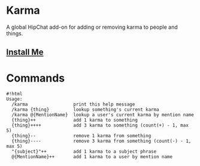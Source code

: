 # Karma #
A global HipChat add-on for adding or removing karma to people and things.

## [Install Me](https://hipchat.com/addons/install?url=https%3A%2F%2Fac-koa-hipchat-karma.herokuapp.com%2Faddon%2Fcapabilities) ##

# Commands #
```
#!html
Usage:
  /karma                 print this help message
  /karma {thing}         lookup something's current karma
  /karma @{MentionName}  lookup a user's current karma by mention name
  {thing}++              add 1 karma to something
  {thing}++++            add 3 karma to something (count(+) - 1, max 5)
  {thing}--              remove 1 karma from something
  {thing}----            remove 3 karma from something (count(-) - 1, max 5)
  "{subject}"++          add 1 karma to a subject phrase
  @{MentionName}++       add 1 karma to a user by mention name

```
